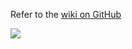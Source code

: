 Refer to the [wiki on GitHub](https://github.com/cmlh/Maltego-Recorded_Future/wiki)

![](https://d2weczhvl823v0.cloudfront.net/cmlh/Maltego-Recorded_Future/trend.png)
